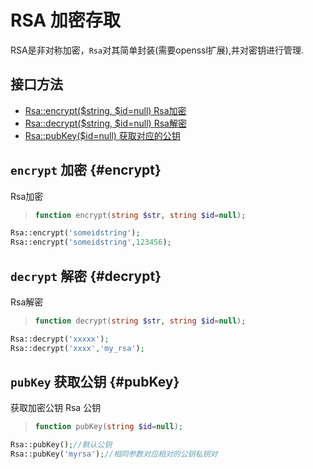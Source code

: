 RSA 加密存取
==========

RSA是非对称加密，`Rsa`对其简单封装(需要openssl扩展),并对密钥进行管理.


接口方法
-----------
* [Rsa::encrypt($string, $id=null) Rsa加密](#encrypt)
* [Rsa::decrypt($string, $id=null) Rsa解密](#decrypt)
* [Rsa::pubKey($id=null) 获取对应的公钥](#pubKey)


`encrypt` 加密 {#encrypt}
----------
Rsa加密

>```php
>function encrypt(string $str, string $id=null);
>```

```php
Rsa::encrypt('someidstring');
Rsa::encrypt('someidstring',123456);
```

`decrypt` 解密 {#decrypt}
----------
Rsa解密

>```php
>function decrypt(string $str, string $id=null);
>```

```php
Rsa::decrypt('xxxxx');
Rsa::decrypt('xxxx','my_rsa');
```

`pubKey` 获取公钥 {#pubKey}
----------
获取加密公钥 Rsa 公钥

>```php
>function pubKey(string $id=null);
>```

```php
Rsa::pubKey();//默认公钥
Rsa::pubKey('myrsa');//相同参数对应相对的公钥私钥对 
```
